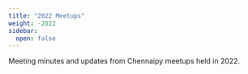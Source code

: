```yaml
---
title: "2022 Meetups"
weight: -2022
sidebar:
  open: false
---
```


Meeting minutes and updates from Chennaipy meetups held in 2022.
